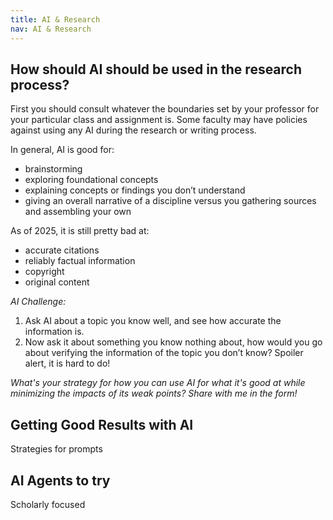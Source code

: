 ```yaml
---
title: AI & Research
nav: AI & Research
---
```

## How should AI should be used in the research process?

First you should consult whatever the boundaries set by your professor for your particular class and assignment is. Some faculty may have policies against using any AI during the research or writing process. 

In general, AI is good for: 
- brainstorming
- exploring foundational concepts
- explaining concepts or findings you don’t understand
- giving an overall narrative of a discipline versus you gathering sources and assembling your own

As of 2025, it is still pretty bad at:
- accurate citations
- reliably factual information
- copyright
- original content 

_AI Challenge:_ 

1. Ask AI about a topic you know well, and see how accurate the information is. 
1. Now ask it about something you know nothing about, how would you go about verifying the information of the topic you don’t know? Spoiler alert, it is hard to do! 

_What's your strategy for how you can use AI for what it's good at while minimizing the impacts of its weak points? Share with me in the form!_ 

## Getting Good Results with AI

Strategies for prompts

## AI Agents to try 

Scholarly focused 


